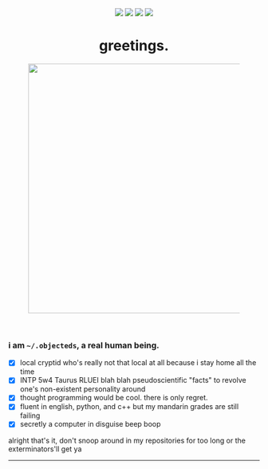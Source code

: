 <div align="center">
    <a href="#"><img src="https://img.shields.io/badge/server%20location-singapore-fd5901"></a>
    <a href="#"><img src="https://img.shields.io/badge/machine-Macbook%20Air%202020-f78104"></a>
    <a href="#"><img src="https://img.shields.io/badge/pronouns-any-249ea0"></a>
    <a href="#"><img src="https://img.shields.io/badge/how-shall%20we%20comfort%20ourselves%3F-005f60"></a>
    <h1>greetings.</h1>
    <figure>
        <img src="https://i.imgur.com/Z8yf76C.png" width="500px">
    </figure>
</div>
<br>

### i am `~/.objecteds`, a real human being.

- [x] local cryptid who's really not that local at all because i stay home all the time
- [x] INTP 5w4 Taurus RLUEI blah blah pseudoscientific "facts" to revolve one's non-existent personality around
- [x] thought programming would be cool. there is only regret.
- [x] fluent in english, python, and c++ but my mandarin grades are still failing
- [x] secretly a computer in disguise beep boop

alright that's it, don't snoop around in my repositories for too long or the exterminators'll get ya
<hr>

